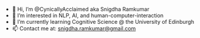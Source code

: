 - 👋 Hi, I’m @CynicallyAcclaimed aka Snigdha Ramkumar
- 👀 I’m interested in NLP, AI, and human-computer-interaction
- 🌱 I’m currently learning Cognitive Science @ the University of Edinburgh
- 📫 Contact me at: snigdha.ramkumar@gmail.com

<!---
CynicallyAcclaimed/CynicallyAcclaimed is a ✨ special ✨ repository because its `README.md` (this file) appears on your GitHub profile.
You can click the Preview link to take a look at your changes.
--->
